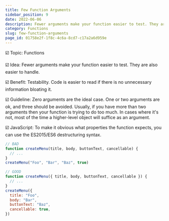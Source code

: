```yaml
---
title: Few Function Arguments
sidebar_position: 9
date: 2022-06-06
description: Fewer arguments make your function easier to test. They are also easier to handle.
category: Functions
slug: few-function-arguments
page_id: 01758e2f-1f8c-4c6a-8cd7-c17a2a6d959e
---
```


☑️ Topic: Functions

☑️ Idea: Fewer arguments make your function easier to test. They are also easier to handle.

☑️ Benefit: Testability. Code is easier to read if there is no unnecessary information bloating it.

☑️ Guideline: Zero arguments are the ideal case. One or two arguments are ok, and three should be avoided. Usually, if you have more than two arguments then your function is trying to do too much. In cases where it's not, most of the time a higher-level object will suffice as an argument.

☑️ JavaScript: To make it obvious what properties the function expects, you can use the ES2015/ES6 destructuring syntax.

```javascript
// BAD
function createMenu(title, body, buttonText, cancellable) {
  // ...
}
createMenu("Foo", "Bar", "Baz", true)

// GOOD
function createMenu({ title, body, buttonText, cancellable }) {
  // ...
}
createMenu({
  title: "Foo",
  body: "Bar",
  buttonText: "Baz",
  cancellable: true,
})
```
